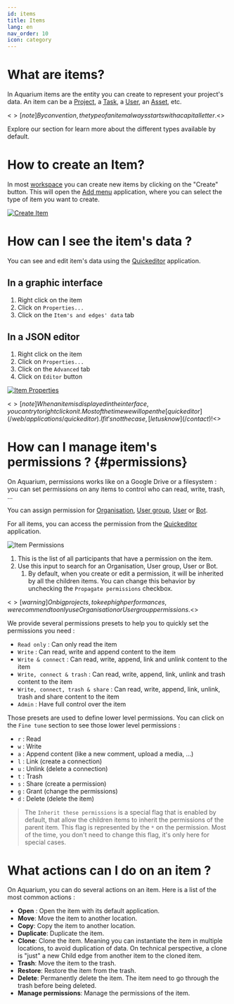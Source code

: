 ```yaml
---
id: items
title: Items
lang: en
nav_order: 10
icon: category
---
```


# What are items?

In Aquarium items are the entity you can create to represent your project's data. An item can be a [Project](/web/items/project), a [Task](/web/items/task), a [User](/web/items/user), an [Asset](/web/items/asset), etc.

<$>[note]
By convention, the type of an item always starts with a capital letter.
<$>

Explore our section for learn more about the different types available by default.

# How to create an Item?

In most [workspace](/web/items/workspace) you can create new items by clicking on the "Create" button. This will open the [Add menu](/web/applications/addmenu) application, where you can select the type of item you want to create.

[![Create Item](/_medias/create-button.png)](/web/applications/addmenu)

# How can I see the item's data ?

You can see and edit item's data using the [Quickeditor](../applications/quickeditor.md) application.

## In a graphic interface

1. Right click on the item
2. Click on `Properties...`
3. Click on the `Item's and edges' data` tab


## In a JSON editor
1. Right click on the item
2. Click on `Properties...`
3. Click on the `Advanced` tab
4. Click on `Editor` button

[![Item Properties](/_medias/item-properties.png)](/web/application/quickeditor)

<$>[note]
When an item is displayed in the interface, you can try to right click on it. Most of the time we will open the [quickeditor](/web/applications/quickeditor). If it's not the case, [let us know](/contact) !
<$>

# How can I manage item's permissions ? {#permissions}

On Aquarium, permissions works like on a Google Drive or a filesystem : you can set permissions on any items to control who can read, write, trash, ...

You can assign permission for [Organisation](/web/items/organisation), [User group](/web/items/usergroup), [User](/web/items/user) or [Bot](/web/items/bot).

For all items, you can access the permission from the [Quickeditor](/web/applications/quickeditor) application.

![Item Permissions](/_medias/quickeditor-permissions.png)

1. This is the list of all participants that have a permission on the item.
2. Use this input to search for an Organisation, User group, User or Bot.
   1. By default, when you create or edit a permission, it will be inherited by all the children items. You can change this behavior by unchecking the `Propagate permissions` checkbox.

<$>[warning]
On big projects, to keep high performances, we recommend to only use Organisation or User group permissions.
<$>

We provide several permissions presets to help you to quickly set the permissions you need :

- `Read only` : Can only read the item
- `Write` : Can read, write and append content to the item
- `Write & connect` : Can read, write, append, link and unlink content to the item
- `Write, connect & trash` : Can read, write, append, link, unlink and trash content to the item
- `Write, connect, trash & share` : Can read, write, append, link, unlink, trash and share content to the item
- `Admin` : Have full control over the item

Those presets are used to define lower level permissions. You can click on the `Fine tune` section to see those lower level permissions :

- `r` : Read
- `w` : Write
- `a` : Append content (like a new comment, upload a media, ...)
- `l` : Link (create a connection)
- `u` : Unlink (delete a connection)
- `t` : Trash
- `s` : Share (create a permission)
- `g` : Grant (change the permissions)
- `d` : Delete (delete the item)

> The `Inherit these permissions` is a special flag that is enabled by default, that allow the children items to inherit the permissions of the parent item. This flag is represented by the `*` on the permission. Most of the time, you don't need to change this flag, it's only here for special cases.

# What actions can I do on an item ?

On Aquarium, you can do several actions on an item. Here is a list of the most common actions :

- **Open** : Open the item with its default application.
- **Move**: Move the item to another location.
- **Copy**: Copy the item to another location.
- **Duplicate**: Duplicate the item.
- **Clone**: Clone the item. Meaning you can instantiate the item in multiple locations, to avoid duplication of data. On technical perspective, a clone is "just" a new Child edge from another item to the cloned item.
- **Trash**: Move the item to the trash.
- **Restore**: Restore the item from the trash.
- **Delete**: Permanently delete the item. The item need to go through the trash before being deleted.
- **Manage permissions**: Manage the permissions of the item.